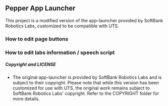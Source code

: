 ## Pepper App Launcher
   This project is a modified version of the app-launcher provided by SoftBank Robotics Labs, customized to be compatible with UTS.








### How to edit page buttons

### How to edit labs information / speech script
   
##### Copyright and LICENSE 
* The original app-launcher is provided by SoftBank Robotics Labs and is subject to their copyright.
Please note that while this version has been customized for use with UTS, the original work remains subject to SoftBank Robotics Labs' copyright. Refer to the COPYRIGHT folder for more details. 
